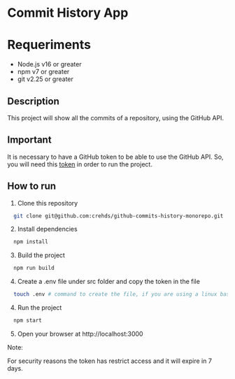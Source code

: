 # Commit History App

# Requeriments

- Node.js v16 or greater
- npm v7 or greater
- git v2.25 or greater

## Description

This project will show all the commits of a repository, using the GitHub API.

## Important

It is necessary to have a GitHub token to be able to use the GitHub API. So, you will need this [token](https://docs.google.com/document/d/1xuN0RF9BzJb4krDRrCgSP7F9uxWAYdC0Ica7zPTcgpo/edit?usp=sharing) in order to run the project.

## How to run

1. Clone this repository

  ```bash
    git clone git@github.com:crehds/github-commits-history-monorepo.git
  ```

2. Install dependencies

  ```bash
    npm install
  ```

3. Build the project

  ```bash
    npm run build
  ```

4. Create a .env file under src folder and copy the token in the file

  ```bash
    touch .env # command to create the file, if you are using a linux based system
  ```

4. Run the project

  ```bash
    npm start
  ```

5. Open your browser at http://localhost:3000

Note:

For security reasons the token has restrict access and it will expire in 7 days.
